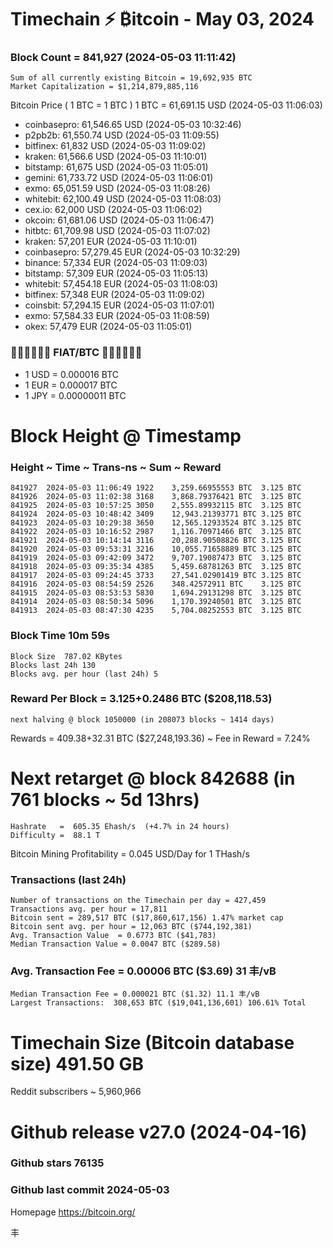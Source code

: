 # Timechain ⚡ ₿itcoin - May 03, 2024
### Block Count = 841,927 (2024-05-03 11:11:42)
    Sum of all currently existing Bitcoin = 19,692,935 BTC
    Market Capitalization = $1,214,879,885,116
Bitcoin Price ( 1 BTC = 1 BTC )
	1 BTC = 61,691.15 USD (2024-05-03 11:06:03)
- coinbasepro: 61,546.65 USD (2024-05-03 10:32:46)
- p2pb2b: 61,550.74 USD (2024-05-03 11:09:55)
- bitfinex: 61,832 USD (2024-05-03 11:09:02)
- kraken: 61,566.6 USD (2024-05-03 11:10:01)
- bitstamp: 61,675 USD (2024-05-03 11:05:01)
- gemini: 61,733.72 USD (2024-05-03 11:06:01)
- exmo: 65,051.59 USD (2024-05-03 11:08:26)
- whitebit: 62,100.49 USD (2024-05-03 11:08:03)
- cex.io: 62,000 USD (2024-05-03 11:06:02)
- okcoin: 61,681.06 USD (2024-05-03 11:06:47)
- hitbtc: 61,709.98 USD (2024-05-03 11:07:02)
- kraken: 57,201 EUR (2024-05-03 11:10:01)
- coinbasepro: 57,279.45 EUR (2024-05-03 10:32:29)
- binance: 57,334 EUR (2024-05-03 11:09:03)
- bitstamp: 57,309 EUR (2024-05-03 11:05:13)
- whitebit: 57,454.18 EUR (2024-05-03 11:08:03)
- bitfinex: 57,348 EUR (2024-05-03 11:09:02)
- coinsbit: 57,294.15 EUR (2024-05-03 11:07:01)
- exmo: 57,584.33 EUR (2024-05-03 11:08:59)
- okex: 57,479 EUR (2024-05-03 11:05:01)
### 💱💶💵💷💴💱 FIAT/BTC 💱💴💷💵💶💱
- 1 USD = 0.000016 BTC
- 1 EUR = 0.000017 BTC
- 1 JPY = 0.00000011 BTC
# Block Height @ Timestamp
### Height ~ Time ~ Trans-ns ~ Sum ~ Reward
    841927	2024-05-03 11:06:49	1922	3,259.66955553 BTC	3.125 BTC
    841926	2024-05-03 11:02:38	3168	3,868.79376421 BTC	3.125 BTC
    841925	2024-05-03 10:57:25	3050	2,555.89932115 BTC	3.125 BTC
    841924	2024-05-03 10:48:42	3409	12,943.21393771 BTC	3.125 BTC
    841923	2024-05-03 10:29:38	3650	12,565.12933524 BTC	3.125 BTC
    841922	2024-05-03 10:16:52	2987	1,116.70971466 BTC	3.125 BTC
    841921	2024-05-03 10:14:14	3116	20,288.90508826 BTC	3.125 BTC
    841920	2024-05-03 09:53:31	3216	10,055.71658889 BTC	3.125 BTC
    841919	2024-05-03 09:42:09	3472	9,707.19087473 BTC	3.125 BTC
    841918	2024-05-03 09:35:34	4385	5,459.68781263 BTC	3.125 BTC
    841917	2024-05-03 09:24:45	3733	27,541.02901419 BTC	3.125 BTC
    841916	2024-05-03 08:54:59	2526	348.42572911 BTC	3.125 BTC
    841915	2024-05-03 08:53:53	5830	1,694.29131298 BTC	3.125 BTC
    841914	2024-05-03 08:50:34	5096	1,170.39240501 BTC	3.125 BTC
    841913	2024-05-03 08:47:30	4235	5,704.08252553 BTC	3.125 BTC
### Block Time	10m 59s
    Block Size	787.02 KBytes
    Blocks last 24h	130
    Blocks avg. per hour (last 24h)	5
### Reward Per Block = 3.125+0.2486 BTC ($208,118.53) 
    next halving @ block 1050000 (in 208073 blocks ~ 1414 days)
Rewards = 409.38+32.31 BTC ($27,248,193.36) ~ Fee in Reward = 7.24%
# Next retarget @ block 842688 (in 761 blocks ~ 5d 13hrs)
    Hashrate   =  605.35 Ehash/s  (+4.7% in 24 hours)
    Difficulty =  88.1 T
Bitcoin Mining Profitability = 0.045 USD/Day for 1 THash/s
### Transactions (last 24h)
    Number of transactions on the Timechain per day = 427,459
    Transactions avg. per hour = 17,811
    Bitcoin sent = 289,517 BTC ($17,860,617,156) 1.47% market cap
    Bitcoin sent avg. per hour = 12,063 BTC ($744,192,381)
    Avg. Transaction Value  = 0.6773 BTC ($41,783)
    Median Transaction Value = 0.0047 BTC ($289.58)
### Avg. Transaction Fee = 0.00006 BTC ($3.69) 31 丰/vB
    Median Transaction Fee = 0.000021 BTC ($1.32) 11.1 丰/vB
    Largest Transactions:  308,653 BTC ($19,041,136,601) 106.61% Total
# Timechain Size (Bitcoin database size)	491.50 GB
Reddit subscribers ~ 5,960,966
# Github release	v27.0 (2024-04-16)
### Github stars	76135
### Github last commit	2024-05-03

Homepage	https://bitcoin.org/

丰
